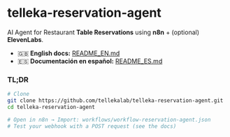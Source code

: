 # telleka-reservation-agent

AI Agent for Restaurant **Table Reservations** using **n8n** + (optional) **ElevenLabs**.

- 🇬🇧 **English docs:** [README_EN.md](README_EN.md)
- 🇪🇸 **Documentación en español:** [README_ES.md](README_ES.md)

### TL;DR
```bash
# Clone
git clone https://github.com/tellekalab/telleka-reservation-agent.git
cd telleka-reservation-agent

# Open in n8n → Import: workflows/workflow-reservation-agent.json
# Test your webhook with a POST request (see the docs)

